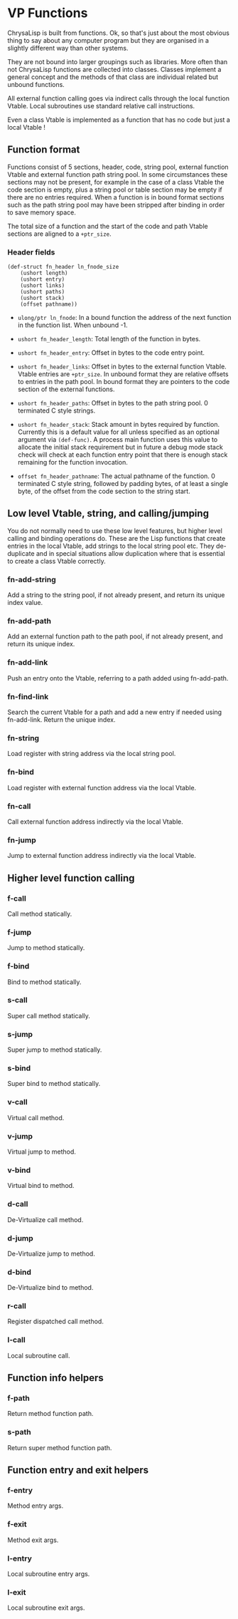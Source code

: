 # VP Functions

ChrysaLisp is built from functions. Ok, so that's just about the most obvious
thing to say about any computer program but they are organised in a slightly
different way than other systems.

They are not bound into larger groupings such as libraries. More often than not
ChrysaLisp functions are collected into classes. Classes implement a general
concept and the methods of that class are individual related but unbound
functions.

All external function calling goes via indirect calls through the local
function Vtable. Local subroutines use standard relative call instructions.

Even a class Vtable is implemented as a function that has no code but just a
local Vtable !

## Function format

Functions consist of 5 sections, header, code, string pool, external function
Vtable and external function path string pool. In some circumstances these
sections may not be present, for example in the case of a class Vtable the code
section is empty, plus a string pool or table section may be empty if there are
no entries required. When a function is in bound format sections such as the
path string pool may have been stripped after binding in order to save memory
space.

The total size of a function and the start of the code and path Vtable sections
are aligned to a `+ptr_size`.

### Header fields

```vdu
(def-struct fn_header ln_fnode_size
	(ushort length)
	(ushort entry)
	(ushort links)
	(ushort paths)
	(ushort stack)
	(offset pathname))
```

* `ulong/ptr ln_fnode`: In a bound function the address of the next function in
the function list. When unbound -1.

* `ushort fn_header_length`: Total length of the function in bytes.

* `ushort fn_header_entry`: Offset in bytes to the code entry point.

* `ushort fn_header_links`: Offset in bytes to the external function Vtable.
Vtable entries are `+ptr_size`. In unbound format they are relative offsets to
entries in the path pool. In bound format they are pointers to the code section
of the external functions.

* `ushort fn_header_paths`: Offset in bytes to the path string pool. 0
terminated C style strings.

* `ushort fn_header_stack`: Stack amount in bytes required by function.
Currently this is a default value for all unless specified as an optional
argument via `(def-func)`. A process main function uses this value to allocate
the initial stack requirement but in future a debug mode stack check will check
at each function entry point that there is enough stack remaining for the
function invocation.

* `offset fn_header_pathname`: The actual pathname of the function. 0
terminated C style string, followed by padding bytes, of at least a single
byte, of the offset from the code section to the string start.

## Low level Vtable, string, and calling/jumping

You do not normally need to use these low level features, but higher level
calling and binding operations do. These are the Lisp functions that create
entries in the local Vtable, add strings to the local string pool etc. They
de-duplicate and in special situations allow duplication where that is
essential to create a class Vtable correctly.

### fn-add-string

Add a string to the string pool, if not already present, and return its unique
index value.

### fn-add-path

Add an external function path to the path pool, if not already present, and
return its unique index.

### fn-add-link

Push an entry onto the Vtable, referring to a path added using fn-add-path.

### fn-find-link

Search the current Vtable for a path and add a new entry if needed using
fn-add-link. Return the unique index.

### fn-string

Load register with string address via the local string pool.

### fn-bind

Load register with external function address via the local Vtable.

### fn-call

Call external function address indirectly via the local Vtable.

### fn-jump

Jump to external function address indirectly via the local Vtable.

## Higher level function calling

### f-call

Call method statically.

### f-jump

Jump to method statically.

### f-bind

Bind to method statically.

### s-call

Super call method statically.

### s-jump

Super jump to method statically.

### s-bind

Super bind to method statically.

### v-call

Virtual call method.

### v-jump

Virtual jump to method.

### v-bind

Virtual bind to method.

### d-call

De-Virtualize call method.

### d-jump

De-Virtualize jump to method.

### d-bind

De-Virtualize bind to method.

### r-call

Register dispatched call method.

### l-call

Local subroutine call.

## Function info helpers

### f-path

Return method function path.

### s-path

Return super method function path.

## Function entry and exit helpers

### f-entry

Method entry args.

### f-exit

Method exit args.

### l-entry

Local subroutine entry args.

### l-exit

Local subroutine exit args.
